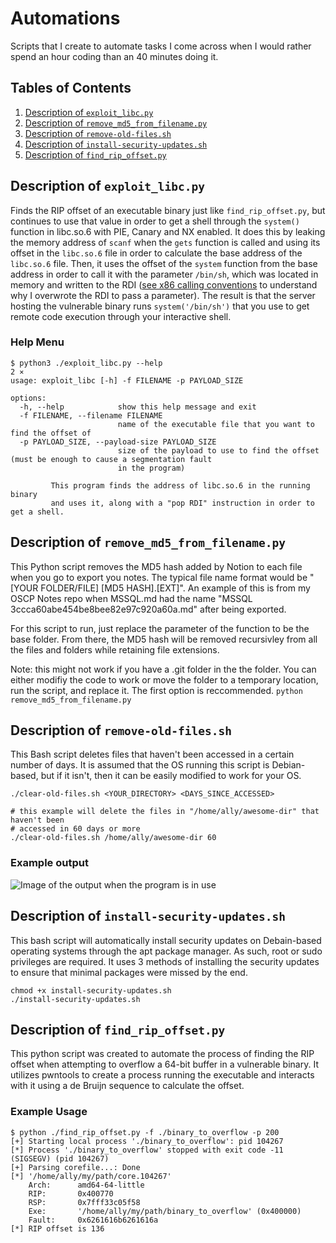 # Automations
Scripts that I create to automate tasks I come across when I would rather spend an hour coding than an 40 minutes doing it.
## Tables of Contents
1. [Description of `exploit_libc.py`](https://github.com/ally-petitt/Automations#description-of-exploit_libcpy)
2. [Description of `remove_md5_from_filename.py`](https://github.com/ally-petitt/Automations#description-of-remove_md5_from_filenamepy)
3. [Description of `remove-old-files.sh`](https://github.com/ally-petitt/Automations#description-of-remove-old-filessh)
4. [Description of `install-security-updates.sh`](https://github.com/ally-petitt/Automations#description-of-install-security-updatessh)
5. [Description of `find_rip_offset.py`](https://github.com/ally-petitt/Automations#description-of-find_rip_offsetpy)

## Description of `exploit_libc.py`
Finds the RIP offset of an executable binary just like `find_rip_offset.py`, but continues to use that value in order to get a shell through the `system()` function in libc.so.6 with PIE, Canary and NX enabled. It does this by leaking the memory address of `scanf` when the `gets` function is called and using its offset in the `libc.so.6` file in order to calculate the base address of the `libc.so.6` file. Then, it uses the offset of the `system` function from the base address in order to call it with the parameter `/bin/sh`, which was located in memory and written to the RDI ([see x86 calling conventions](https://en.wikipedia.org/wiki/X86_calling_conventions) to understand why I overwrote the RDI to pass a parameter). The result is that the server hosting the vulnerable binary runs `system('/bin/sh')` that you use to get remote code execution through your interactive shell.

### Help Menu
```
$ python3 ./exploit_libc.py --help                                                     2 ⨯
usage: exploit_libc [-h] -f FILENAME -p PAYLOAD_SIZE

options:
  -h, --help            show this help message and exit
  -f FILENAME, --filename FILENAME
                        name of the executable file that you want to find the offset of
  -p PAYLOAD_SIZE, --payload-size PAYLOAD_SIZE
                        size of the payload to use to find the offset (must be enough to cause a segmentation fault
                        in the program)

         This program finds the address of libc.so.6 in the running binary
         and uses it, along with a "pop RDI" instruction in order to get a shell.

```

## Description of `remove_md5_from_filename.py`
This Python script removes the MD5 hash added by Notion to each file when you go to export you notes. The typical file name format would be "[YOUR FOLDER/FILE] [MD5 HASH].[EXT]". An example of this is from my OSCP Notes repo when MSSQL.md had the name "MSSQL 3ccca60abe454be8bee82e97c920a60a.md" after being exported.

For this script to run, just replace the parameter of the function to be the base folder. From there, the MD5 hash will be removed recursivley from all the files and folders while retaining file extensions.

Note: this might not work if you have a .git folder in the the folder. You can either modifiy the code to work or move the folder to a temporary location, run the script, and replace it. The first option is reccommended.
```python remove_md5_from_filename.py```

## Description of `remove-old-files.sh`
This Bash script deletes files that haven't been accessed in a certain number of days. It is assumed that the OS running this script is Debian-based, but if it isn't, then it can be easily modified to work for your OS.
```
./clear-old-files.sh <YOUR_DIRECTORY> <DAYS_SINCE_ACCESSED>

# this example will delete the files in "/home/ally/awesome-dir" that haven't been
# accessed in 60 days or more
./clear-old-files.sh /home/ally/awesome-dir 60 
```
### Example output
![Image of the output when the program is in use](./photos/clear-old-files.png)


## Description of `install-security-updates.sh`
This bash script will automatically install security updates on Debain-based operating systems through the apt package manager. As such, root or sudo privileges are required. It uses 3 methods of installing the security updates to ensure that minimal packages were missed by the end.

```
chmod +x install-security-updates.sh
./install-security-updates.sh
```

## Description of `find_rip_offset.py`
This python script was created to automate the process of finding the RIP offset when attempting to overflow a 64-bit buffer in a vulnerable binary. It utilizes pwntools to create a process running the executable and interacts with it using a de Bruijn sequence to calculate the offset.

### Example Usage
```
$ python ./find_rip_offset.py -f ./binary_to_overflow -p 200
[+] Starting local process './binary_to_overflow': pid 104267
[*] Process './binary_to_overflow' stopped with exit code -11 (SIGSEGV) (pid 104267)
[+] Parsing corefile...: Done
[*] '/home/ally/my/path/core.104267'
    Arch:      amd64-64-little
    RIP:       0x400770
    RSP:       0x7fff33c05f58
    Exe:       '/home/ally/my/path/binary_to_overflow' (0x400000)
    Fault:     0x6261616b6261616a
[*] RIP offset is 136

```



